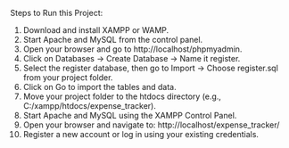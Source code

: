 Steps to Run this Project:

1. Download and install XAMPP or WAMP.
2. Start Apache and MySQL from the control panel.
3. Open your browser and go to http://localhost/phpmyadmin.
4. Click on Databases → Create Database → Name it register.
5. Select the register database, then go to Import → Choose register.sql from your project folder.
6. Click on Go to import the tables and data.
7. Move your project folder to the htdocs directory (e.g., C:/xampp/htdocs/expense_tracker).
8. Start Apache and MySQL using the XAMPP Control Panel.
9. Open your browser and navigate to: http://localhost/expense_tracker/
10. Register a new account or log in using your existing credentials.
